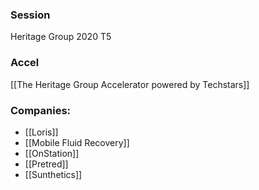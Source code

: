 
### Session
Heritage Group 2020 T5

### Accel
[[The Heritage Group Accelerator powered by Techstars]]

### Companies:
- [[Loris]]
- [[Mobile Fluid Recovery]]
- [[OnStation]]
- [[Pretred]]
- [[Sunthetics]]


